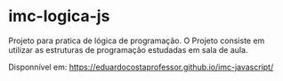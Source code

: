 # imc-logica-js
Projeto para pratica de lógica de programação. O Projeto consiste em utilizar as estruturas de programação estudadas em sala de aula.

Disponnível em: https://eduardocostaprofessor.github.io/imc-javascript/